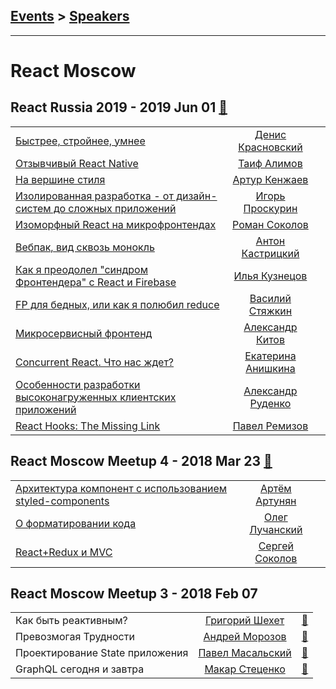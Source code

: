 ## [Events](../README.md) > [Speakers](../speakers.md)
---

# React Moscow

## React Russia 2019 - 2019 Jun 01 [:movie_camera:](https://www.youtube.com/watch?v=SF0ovSvOcgE)
| | | |
| --- | :---: | --- |
| [Быстрее, стройнее, умнее](https://www.youtube.com/watch?v=qiZ93lZ_Zug)  |  [Денис Красновский](../../speakers/Денис%20Красновский.md)  |    |
| [Отзывчивый React Native](https://www.youtube.com/watch?v=UnxnAnwpCuE)  |  [Таиф Алимов](../../speakers/Таиф%20Алимов.md)  |    |
| [На вершине стиля](https://www.youtube.com/watch?v=edcRISVmMxY)  |  [Артур Кенжаев](../../speakers/Артур%20Кенжаев.md)  |    |
| [Изолированная разработка - от дизайн-систем до сложных приложений](https://www.youtube.com/watch?v=m-dNun9XPPY)  |  [Игорь Проскурин](../../speakers/Игорь%20Проскурин.md)  |    |
| [Изоморфный React на микрофронтендах](https://www.youtube.com/watch?v=Kz4KRsb3JfU)  |  [Роман Соколов](../../speakers/Роман%20Соколов.md)  |    |
| [Вебпак, вид сквозь монокль](https://www.youtube.com/watch?v=WI7lB27ZslQ)  |  [Антон Кастрицкий](../../speakers/Антон%20Кастрицкий.md)  |    |
| [Как я преодолел &quot;синдром Фронтендера&quot; с React и Firebase](https://www.youtube.com/watch?v=Sd0_L4OxCsQ)  |  [Илья Кузнецов](../../speakers/Илья%20Кузнецов.md)  |    |
| [FP для бедных, или как я полюбил reduce](https://www.youtube.com/watch?v=dTjQXOjOJWs)  |  [Василий Стяжкин](../../speakers/Василий%20Стяжкин.md)  |    |
| [Микросервисный фронтенд](https://www.youtube.com/watch?v=A5zoWPRcn7Y)  |  [Александр Китов](../../speakers/Александр%20Китов.md)  |    |
| [Concurrent React. Что нас ждет?](https://www.youtube.com/watch?v=S7I-2fy4Qck)  |  [Екатерина Анишкина](../../speakers/Екатерина%20Анишкина.md)  |    |
| [Особенности разработки высоконагруженных клиентских приложений](https://www.youtube.com/watch?v=t_Zp2ZVKpU0)  |  [Александр Руденко](../../speakers/Александр%20Руденко.md)  |    |
| [React Hooks: The Missing Link](https://www.youtube.com/watch?v=cRtAjTFM7M4)  |  [Павел Ремизов](../../speakers/Павел%20Ремизов.md)  |    |
## React Moscow Meetup 4 - 2018 Mar 23 [:movie_camera:](https://www.youtube.com/watch?v=t3fxt6dR_BM)
| | | |
| --- | :---: | --- |
| [Архитектура компонент с использованием styled-components](https://www.youtube.com/watch?v=t3fxt6dR_BM&t=1210s)  |  [Артём Артунян](../../speakers/Артём%20Артунян.md)  |    |
| [О форматировании кода](https://www.youtube.com/watch?v=t3fxt6dR_BM&t=1270s)  |  [Олег Лучанский](../../speakers/Олег%20Лучанский.md)  |    |
| [React+Redux и MVC](https://www.youtube.com/watch?v=t3fxt6dR_BM&t=1310s)  |  [Сергей Соколов](../../speakers/Сергей%20Соколов.md)  |    |
## React Moscow Meetup 3 - 2018 Feb 07 
| | | |
| --- | :---: | --- |
| Как быть реактивным?  |  [Григорий Шехет](../../speakers/Григорий%20Шехет.md)  | [:notebook:](https://yadi.sk/i/eHEqj5oL3SDRqZ)   |
| Превозмогая Трудности  |  [Андрей Морозов](../../speakers/Андрей%20Морозов.md)  | [:notebook:](https://yadi.sk/i/KfkYsLUm3SDPyc)   |
| Проектирование State приложения  |  [Павел Масальский](../../speakers/Павел%20Масальский.md)  | [:notebook:](https://yadi.sk/i/J9VKJEUe3SDRBV)   |
| GraphQL сегодня и завтра  |  [Макар Стеценко](../../speakers/Макар%20Стеценко.md)  | [:notebook:](https://yadi.sk/i/pntYfW6F3SDRsR)   |
